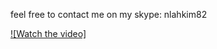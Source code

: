 
feel free to contact me on my skype: nlahkim82



[![Watch the video]](https://youtu.be/fSOXvMTDVF8)
